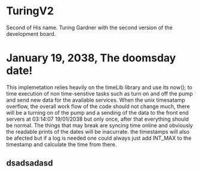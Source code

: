 # TuringV2

Second of His name. Turing Gardner with the second version of the development board.

# January 19, 2038, The doomsday date!

This implemetation relies heavily on the timeLib library and use its now(); to time execution of non time-senstive tasks such as turn on and off the pump and send new data for the available services. When the unix timesatamp overflow, the overall work flow of the code should not change much, there will be a turning on of the pump and a sending of the data to the front end servers at 03:14:07 19/01/2038 but only once, after that everything should be normal. The things that may break are syncing time online and obviously the readable prints of the dates will be inacurrate.
the timestamps will also be afected but if a log is needed one could always just add INT_MAX to the timestamp and calculate the time from there.

## dsadsadasd

